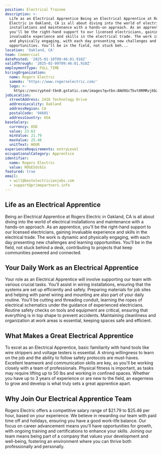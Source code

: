 ```yaml
---
position: Electrical Trainee
description: >-
  Life as an Electrical Apprentice Being an Electrical Apprentice at Rogers
  Electric in Oakland, CA is all about diving into the world of electrical
  installations and maintenance with a hands-on approach. As an apprentice,
  you'll be the right-hand support to our licensed electricians, gaining
  invaluable experience and skills in the electrical trade. The work is dynamic
  and physically engaging, with each day presenting new challenges and learning
  opportunities. You’ll be in the field, not stuck beh...
location: 'Oakland, CA'
team: Commercial
datePosted: '2025-01-10T09:46:01.918Z'
validThrough: '2025-02-09T09:46:01.918Z'
employmentType: FULL_TIME
hiringOrganization:
  name: Rogers Electric
  sameAs: 'https://www.rogerselectric.com/'
  logo: >-
    https://encrypted-tbn0.gstatic.com/images?q=tbn:ANd9GcTbvt0RMRvj6bZdL81Q6HJeRVl_qflQIGgp9w&s
jobLocation:
  streetAddress: 2416 Technology Drive
  addressLocality: Oakland
  addressRegion: CA
  postalCode: '94601'
  addressCountry: USA
baseSalary:
  currency: USD
  value: 23.63
  minValue: 21.79
  maxValue: 25.46
  unitText: HOUR
experienceRequirements: entryLevel
occupationalCategory: Apprentice
identifier:
  name: Rogers Electric
  value: ROGE5dc61s
featured: true
email:
  - will@bestelectricianjobs.com
  - support@primepartners.info
---
```




## Life as an Electrical Apprentice

Being an Electrical Apprentice at Rogers Electric in Oakland, CA is all about diving into the world of electrical installations and maintenance with a hands-on approach. As an apprentice, you'll be the right-hand support to our licensed electricians, gaining invaluable experience and skills in the electrical trade. The work is dynamic and physically engaging, with each day presenting new challenges and learning opportunities. You’ll be in the field, not stuck behind a desk, contributing to projects that keep communities powered and connected.

## Your Daily Work as an Electrical Apprentice

Your role as an Electrical Apprentice will involve supporting our team with various crucial tasks. You’ll assist in wiring installations, ensuring that the systems are set up efficiently and safely. Preparing materials for job sites and helping with panel wiring and mounting are also part of your daily routine. You'll be cutting and threading conduit, learning the ropes of electrical schematics under the guidance of experienced electricians. Routine safety checks on tools and equipment are critical, ensuring that everything is in top shape to prevent accidents. Maintaining cleanliness and organization at work areas is essential, keeping spaces safe and efficient.

## What Makes a Great Electrical Apprentice

To excel as an Electrical Apprentice, basic familiarity with hand tools like wire strippers and voltage testers is essential. A strong willingness to learn on the job and the ability to follow safety protocols are must-haves. Excellent teamwork and communication skills are key, as you'll be working closely with a team of professionals. Physical fitness is important, as tasks may require lifting up to 50 lbs and working in confined spaces. Whether you have up to 3 years of experience or are new to the field, an eagerness to grow and develop is what truly sets a great apprentice apart.

## Why Join Our Electrical Apprentice Team

Rogers Electric offers a competitive salary range of $21.79 to $25.46 per hour, based on your experience. We believe in rewarding our team with paid time off and holidays, ensuring you have a good work-life balance. Our focus on career advancement means you'll have opportunities for growth, with ongoing training and certifications to enhance your skills. Joining our team means being part of a company that values your development and well-being, fostering an environment where you can thrive both professionally and personally.